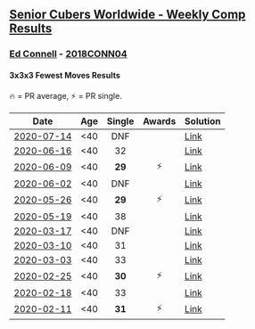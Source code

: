 <style>table {white-space: nowrap;}</style>

## [Senior Cubers Worldwide - Weekly Comp Results](/scw-comp/results/)
### [Ed Connell](README.md) - [2018CONN04](https://www.worldcubeassociation.org/persons/2018CONN04?event=333fm)
#### 3x3x3 Fewest Moves Results

<span style="white-space: nowrap;">🔥 = PR average</span>, <span style="white-space: nowrap;">⚡ = PR single</span>.

| Date | Age | Single | Awards | Solution |
| :--: | :--: | :--: | :--: | :-- |
| [2020-07-14](../../results/2020-07-14/333fm.md) | <40 | DNF |  | [Link](https://www.facebook.com/events/1103134150080209/permalink/1107231416337149) |
| [2020-06-16](../../results/2020-06-16/333fm.md) | <40 | 32 |  | [Link](https://www.facebook.com/events/753945178677521/permalink/754123971992975) |
| [2020-06-09](../../results/2020-06-09/333fm.md) | <40 | **29** | ⚡ | [Link](https://www.facebook.com/events/855783411578420/permalink/856819448141483) |
| [2020-06-02](../../results/2020-06-02/333fm.md) | <40 | DNF |  | [Link](https://www.facebook.com/events/3920457157996941/permalink/3925796234129700) |
| [2020-05-26](../../results/2020-05-26/333fm.md) | <40 | **29** | ⚡ | [Link](https://www.facebook.com/events/2622968941252005/permalink/2625580534324179) |
| [2020-05-19](../../results/2020-05-19/333fm.md) | <40 | 38 |  | [Link](https://www.facebook.com/events/568280284126471/permalink/569101377377695) |
| [2020-03-17](../../results/2020-03-17/333fm.md) | <40 | DNF |  | [Link](https://www.facebook.com/events/210706923625115/permalink/213821129980361) |
| [2020-03-10](../../results/2020-03-10/333fm.md) | <40 | 31 |  | [Link](https://www.facebook.com/events/640532176759268/permalink/640765876735898) |
| [2020-03-03](../../results/2020-03-03/333fm.md) | <40 | 33 |  | [Link](https://www.facebook.com/events/235909040903027/permalink/236318790862052) |
| [2020-02-25](../../results/2020-02-25/333fm.md) | <40 | **30** | ⚡ | [Link](https://www.facebook.com/events/215751886207638/permalink/216366502812843) |
| [2020-02-18](../../results/2020-02-18/333fm.md) | <40 | 33 |  | [Link](https://www.facebook.com/groups/1604105099735401/permalink/2146673152145257) |
| [2020-02-11](../../results/2020-02-11/333fm.md) | <40 | **31** | ⚡ | [Link](https://www.facebook.com/groups/1604105099735401/permalink/2138923996253506) |


<!-- Global site tag (gtag.js) - Google Analytics -->
<script async src="https://www.googletagmanager.com/gtag/js?id=UA-86348435-3"></script>
<script>window.dataLayer = window.dataLayer || []; function gtag() {dataLayer.push(arguments);} gtag('js', new Date()); gtag('config', 'UA-86348435-3');</script>
